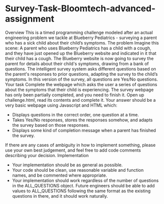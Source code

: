 # Survey-Task-Bloomtech-advanced-assignment

Overview
This is a timed programming challenge modeled after an actual engineering problem we
tackle at Blueberry Pediatrics - surveying a parent who has a sick child about their child’s
symptoms.
The problem
Imagine this scene: A parent who uses Blueberry Pediatrics has a child with a cough, and
they have just opened up the Blueberry website and indicated in it that their child has a
cough. The Blueberry website is now going to survey the parent for details about their
child's symptoms, drawing from a bank of questions. The intelligent survey system asks
different questions based on the parent's responses to prior questions, adapting the
survey to the child’s symptoms.
In this version of the survey, all questions are Yes/No questions.
Your task
Complete the webpage which asks the user a series of questions about the symptoms that
their child is experiencing. The survey webpage has only been partially completed, and you
need to finish it. Open up challenge.html, read its contents and complete it. Your answer
should be a very basic webpage using Javascript and HTML which:
  - Displays questions in the correct order, one question at a time.
  - Takes Yes/No responses, stores the responses somehow, and adapts the survey
based on those responses.
  - Displays some kind of completion message when a parent has finished the survey.
 
If there are any cases of ambiguity in how to implement something, please use your own
best judgement, and feel free to add code comments describing your decision.
Implementation
-  Your implementation should be as general as possible.
-  Your code should be clean, use reasonable variable and function names, and be
commented where appropriate.
-  Your implementation should work regardless of the number of questions in the
ALL_QUESTIONS object. Future engineers should be able to add values to ALL_QUESTIONS
following the same format as the existing questions in there, and it should work naturally.
